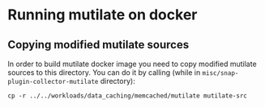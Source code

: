 Running mutilate on docker
==========================

Copying modified mutilate sources
---------------------------------

In order to build mutilate docker image you need to copy modified mutilate sources to this directory. You can do it by calling (while in ``misc/snap-plugin-collector-mutilate`` directory):
````
cp -r ../../workloads/data_caching/memcached/mutilate mutilate-src
````
